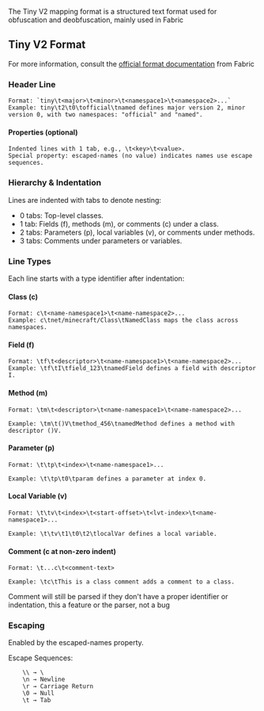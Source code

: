 The Tiny V2 mapping format is a structured text format used for obfuscation and deobfuscation, mainly used in Fabric

## Tiny V2 Format

For more information, consult the [official format documentation](https://wiki.fabricmc.net/documentation:tiny2) from Fabric

### Header Line
    Format: `tiny\t<major>\t<minor>\t<namespace1>\t<namespace2>...`
    Example: tiny\t2\t0\tofficial\tnamed defines major version 2, minor version 0, with two namespaces: "official" and "named".

#### Properties (optional)
    Indented lines with 1 tab, e.g., \t<key>\t<value>.
    Special property: escaped-names (no value) indicates names use escape sequences.

### Hierarchy & Indentation
Lines are indented with tabs to denote nesting:
- 0 tabs: Top-level classes.
- 1 tab: Fields (f), methods (m), or comments (c) under a class.
- 2 tabs: Parameters (p), local variables (v), or comments under methods.
- 3 tabs: Comments under parameters or variables.

### Line Types
Each line starts with a type identifier after indentation:

#### Class (c)

    Format: c\t<name-namespace1>\t<name-namespace2>...
    Example: c\tnet/minecraft/Class\tNamedClass maps the class across namespaces.

#### Field (f)

    Format: \tf\t<descriptor>\t<name-namespace1>\t<name-namespace2>...
    Example: \tf\tI\tfield_123\tnamedField defines a field with descriptor I.

#### Method (m)

    Format: \tm\t<descriptor>\t<name-namespace1>\t<name-namespace2>...

    Example: \tm\t()V\tmethod_456\tnamedMethod defines a method with descriptor ()V.

#### Parameter (p)

    Format: \t\tp\t<index>\t<name-namespace1>...

    Example: \t\tp\t0\tparam defines a parameter at index 0.

#### Local Variable (v)

    Format: \t\tv\t<index>\t<start-offset>\t<lvt-index>\t<name-namespace1>...

    Example: \t\tv\t1\t0\t2\tlocalVar defines a local variable.

#### Comment (c at non-zero indent)

    Format: \t...c\t<comment-text>

    Example: \tc\tThis is a class comment adds a comment to a class.

Comment will still be parsed if they don't have a proper identifier or indentation, this a feature or
the parser, not a bug

### Escaping

   Enabled by the escaped-names property.

   Escape Sequences:

        \\ → \
        \n → Newline
        \r → Carriage Return
        \0 → Null
        \t → Tab
